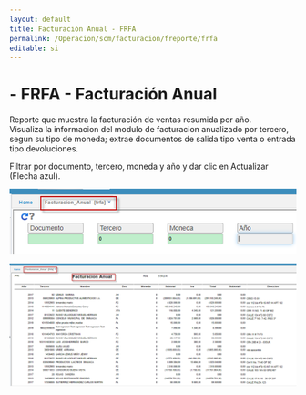 ```yaml
---
layout: default
title: Facturación Anual - FRFA
permalink: /Operacion/scm/facturacion/freporte/frfa
editable: si
---
```


# - FRFA - Facturación Anual

Reporte que muestra la facturación de ventas resumida por año.  
Visualiza la informacion del modulo de facturacion anualizado por tercero, segun su tipo de moneda; extrae documentos de salida tipo venta o entrada tipo devoluciones.

Filtrar por documento, tercero, moneda y año y dar clic en Actualizar (Flecha azul).  

![](frfa1.png)

![](frfa2.png)




